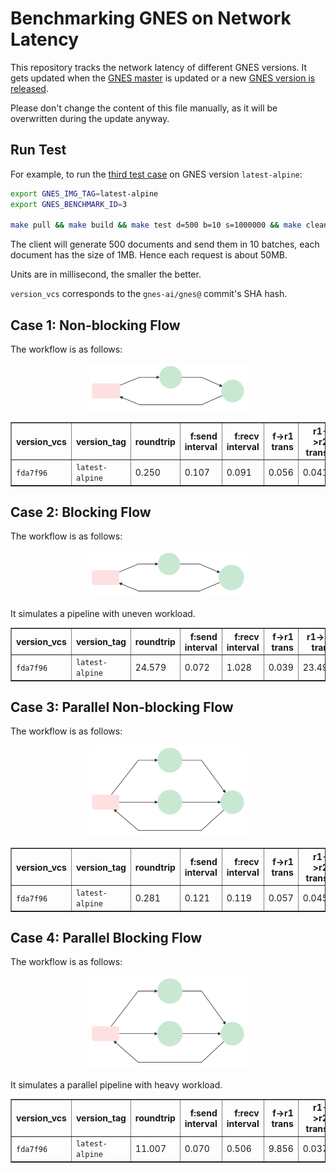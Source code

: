# Benchmarking GNES on Network Latency

This repository tracks the network latency of different GNES versions. It gets updated when the [GNES master](https://github.com/gnes-ai/gnes) is updated or a new [GNES version is released](https://github.com/gnes-ai/gnes/releases). 

Please don't change the content of this file manually, as it will be overwritten during the update anyway. 

## Run Test

For example, to run the [third test case](#case-3-parallel-non-blocking-flow) on GNES version `latest-alpine`:  

```bash
export GNES_IMG_TAG=latest-alpine
export GNES_BENCHMARK_ID=3

make pull && make build && make test d=500 b=10 s=1000000 && make clean
```

The client will generate 500 documents and send them in 10 batches, each document has the size of 1MB. Hence each request is about 50MB.

Units are in millisecond, the smaller the better.

`version_vcs` corresponds to the `gnes-ai/gnes@` commit's SHA hash.

## Case 1: Non-blocking Flow

The workflow is as follows:

<p align="center">
<a href="https://gnes.ai">
<img src=".github/mermaid-diagram-20190926170713.svg" alt="workflow 1 in test" width=50%>
</a>
</p>

<table border="1" class="dataframe">
  <thead>
    <tr style="text-align: right;">
      <th>version_vcs</th>
      <th>version_tag</th>
      <th>roundtrip</th>
      <th>f:send interval</th>
      <th>f:recv interval</th>
      <th>f->r1 trans</th>
      <th>r1->r2 trans</th>
      <th>r2->f trans</th>
      <th>timestamp_build</th>
      <th>timestamp_eval</th>
    </tr>
  </thead>
  <tbody>
    <tr>
      <td><code>fda7f96</code></td>
      <td><code>latest-alpine</code></td>
      <td>0.250</td>
      <td>0.107</td>
      <td>0.091</td>
      <td>0.056</td>
      <td>0.041</td>
      <td>0.148</td>
      <td>2019-09-26 11:17:55</td>
      <td>2019-09-26 11:37:08.995740</td>
    </tr>
  </tbody>
</table>

## Case 2: Blocking Flow

The workflow is as follows:

<p align="center">
<a href="https://gnes.ai">
<img src=".github/mermaid-diagram-20190926175311.svg" alt="workflow 2 in test" width=50%>
</a>
</p>

It simulates a pipeline with uneven workload.



<table border="1" class="dataframe">
  <thead>
    <tr style="text-align: right;">
      <th>version_vcs</th>
      <th>version_tag</th>
      <th>roundtrip</th>
      <th>f:send interval</th>
      <th>f:recv interval</th>
      <th>f->r1 trans</th>
      <th>r1->r2 trans</th>
      <th>r2->f trans</th>
      <th>timestamp_build</th>
      <th>timestamp_eval</th>
    </tr>
  </thead>
  <tbody>
    <tr>
      <td><code>fda7f96</code></td>
      <td><code>latest-alpine</code></td>
      <td>24.579</td>
      <td>0.072</td>
      <td>1.028</td>
      <td>0.039</td>
      <td>23.490</td>
      <td>0.040</td>
      <td>2019-09-26 11:17:55</td>
      <td>2019-09-26 11:59:43.815398</td>
    </tr>
  </tbody>
</table>

## Case 3: Parallel Non-blocking Flow

The workflow is as follows:

<p align="center">
<a href="https://gnes.ai">
<img src=".github/mermaid-diagram-20190926175843.svg" alt="workflow 3 in test"  width=50%>
</a>
</p>




<table border="1" class="dataframe">
  <thead>
    <tr style="text-align: right;">
      <th>version_vcs</th>
      <th>version_tag</th>
      <th>roundtrip</th>
      <th>f:send interval</th>
      <th>f:recv interval</th>
      <th>f->r1 trans</th>
      <th>r1->r2 trans</th>
      <th>r2->f trans</th>
      <th>timestamp_build</th>
      <th>timestamp_eval</th>
    </tr>
  </thead>
  <tbody>
    <tr>
      <td><code>fda7f96</code></td>
      <td><code>latest-alpine</code></td>
      <td>0.281</td>
      <td>0.121</td>
      <td>0.119</td>
      <td>0.057</td>
      <td>0.045</td>
      <td>0.173</td>
      <td>2019-09-26 11:17:55</td>
      <td>2019-09-26 12:01:11.401479</td>
    </tr>
  </tbody>
</table>

## Case 4: Parallel Blocking Flow

The workflow is as follows:

<p align="center">
<a href="https://gnes.ai">
<img src=".github/mermaid-diagram-20190926180109.svg" alt="workflow 4 in test"  width=50%>
</a>
</p>

It simulates a parallel pipeline with heavy workload.


<table border="1" class="dataframe">
  <thead>
    <tr style="text-align: right;">
      <th>version_vcs</th>
      <th>version_tag</th>
      <th>roundtrip</th>
      <th>f:send interval</th>
      <th>f:recv interval</th>
      <th>f->r1 trans</th>
      <th>r1->r2 trans</th>
      <th>r2->f trans</th>
      <th>timestamp_build</th>
      <th>timestamp_eval</th>
    </tr>
  </thead>
  <tbody>
    <tr>
      <td><code>fda7f96</code></td>
      <td><code>latest-alpine</code></td>
      <td>11.007</td>
      <td>0.070</td>
      <td>0.506</td>
      <td>9.856</td>
      <td>0.037</td>
      <td>0.041</td>
      <td>2019-09-26 11:17:55</td>
      <td>2019-09-26 12:03:37.293088</td>
    </tr>
  </tbody>
</table>